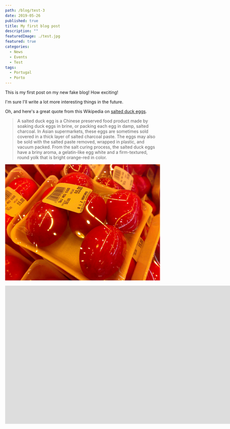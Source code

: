```yaml
---
path: /blog/test-3
date: 2019-05-26
published: true
title: My first blog post
description: ""
featuredImage: ./test.jpg
featured: true
categories:
  - News
  - Events
  - Test
tags:
  - Portugal
  - Porto
---
```

This is my first post on my new fake blog! How exciting!

I'm sure I'll write a lot more interesting things in the future.

Oh, and here's a great quote from this Wikipedia on
[salted duck eggs](https://en.wikipedia.org/wiki/Salted_duck_egg).

> A salted duck egg is a Chinese preserved food product made by soaking duck
> eggs in brine, or packing each egg in damp, salted charcoal. In Asian
> supermarkets, these eggs are sometimes sold covered in a thick layer of salted
> charcoal paste. The eggs may also be sold with the salted paste removed,
> wrapped in plastic, and vacuum packed. From the salt curing process, the
> salted duck eggs have a briny aroma, a gelatin-like egg white and a
> firm-textured, round yolk that is bright orange-red in color.

![Chinese Salty Egg](./salty_egg.jpg)
<iframe style="border:0;" class="lozad" data-src="https://www.google.com/maps/embed?pb=!1m18!1m12!1m3!1d2747.4527823660237!2d30.73750701522612!3d46.47934612912612!2m3!1f0!2f0!3f0!3m2!1i1024!2i768!4f13.1!3m3!1m2!1s0x40c631835da02399%3A0x88a9fe53889f8e39!2sAdrenalin!5e0!3m2!1sen!2sua!4v1548063765736" width="1920" height="450" allowfullscreen="" src="https://www.google.com/maps/embed?pb=!1m18!1m12!1m3!1d2747.4527823660237!2d30.73750701522612!3d46.47934612912612!2m3!1f0!2f0!3f0!3m2!1i1024!2i768!4f13.1!3m3!1m2!1s0x40c631835da02399%3A0x88a9fe53889f8e39!2sAdrenalin!5e0!3m2!1sen!2sua!4v1548063765736" data-loaded="true"></iframe>
